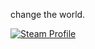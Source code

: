 change the world.


[![Steam Profile](https://img.shields.io/badge/Steam-flyaway999-000000?logo=steam&logoColor=white)](https://steamcommunity.com/id/flyaway999)

